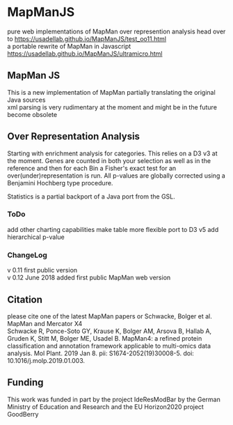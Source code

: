 
# MapManJS
pure web implementations of MapMan
over represention analysis
head over to https://usadellab.github.io/MapManJS/test_oo11.html  
a portable rewrite of MapMan in Javascript https://usadellab.github.io/MapManJS/ultramicro.html

## MapMan JS
This is a new implementation of MapMan partially translating the original Java sources  
xml parsing is very rudimentary at the moment and might be in the future become obsolete

## Over Representation Analysis
Starting with enrichment analysis for categories.
This relies on a D3 v3 at the moment.
Genes are counted in both your selection as well as in the reference and then for each Bin a Fisher's exact test for an over(under)representation is run. All p-values are globally corrected using a Benjamini Hochberg type procedure.

Statistics is a partial backport of a Java port from the GSL. 



### ToDo
add other charting capabilities
make table more flexible
port to D3 v5
add hierarchical p-value




### ChangeLog
v 0.11 first public version  
v 0.12 June 2018 added first public MapMan web version 

## Citation
please cite one of the latest MapMan papers or Schwacke, Bolger et al. MapMan and Mercator X4  
Schwacke R, Ponce-Soto GY, Krause K, Bolger AM, Arsova B, Hallab A, Gruden K, 
Stitt M, Bolger ME, Usadel B. MapMan4: a refined protein classification and
annotation framework applicable to multi-omics data analysis. Mol Plant. 2019 Jan
8. pii: S1674-2052(19)30008-5. doi: 10.1016/j.molp.2019.01.003.

## Funding
This work was funded in part by the project IdeResModBar by the German Ministry of Education and Research and the EU Horizon2020 project GoodBerry
